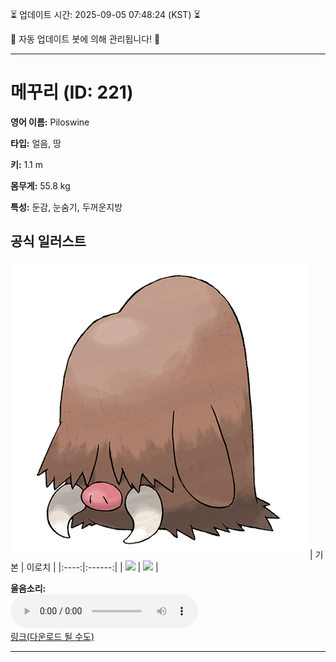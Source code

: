 
⏳ 업데이트 시간: 2025-09-05 07:48:24 (KST) ⏳

🤖 자동 업데이트 봇에 의해 관리됩니다! 🤖

---

# 메꾸리 (ID: 221)
**영어 이름:** Piloswine

**타입:** 얼음, 땅

**키:** 1.1 m

**몸무게:** 55.8 kg

**특성:** 둔감, 눈숨기, 두꺼운지방

## 공식 일러스트
![](https://raw.githubusercontent.com/PokeAPI/sprites/master/sprites/pokemon/other/official-artwork/221.png)
| 기본 | 이로치 |
|:----:|:------:|
| <img src="http://play.pokemonshowdown.com/sprites/ani/piloswine.gif" width="200"> | <img src="http://play.pokemonshowdown.com/sprites/ani-shiny/piloswine.gif" width="200"> |

**울음소리:**<br><audio controls src="https://raw.githubusercontent.com/PokeAPI/cries/main/cries/pokemon/latest/221.ogg"></audio><br> [링크(다운로드 될 수도)](https://raw.githubusercontent.com/PokeAPI/cries/main/cries/pokemon/latest/221.ogg)


---
